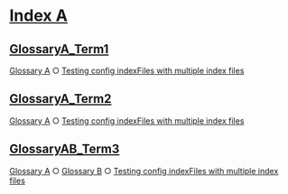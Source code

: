 # [Index A](#index-a)

## [GlossaryA_Term1](#glossarya_term1)  
  
[Glossary A][1] ○ [Testing config indexFiles with multiple index files][2]

## [GlossaryA_Term2](#glossarya_term2)  
  
[Glossary A][3] ○ [Testing config indexFiles with multiple index files][2]

## [GlossaryAB_Term3](#glossaryab_term3)  
  
[Glossary A][4] ○ [Glossary B][5] ○ [Testing config indexFiles with multiple index files][2]

[1]: ./glossary-a.md#glossarya_term1

[2]: ./document.md#testing-config-indexfiles-with-multiple-index-files

[3]: ./glossary-a.md#glossarya_term2

[4]: ./glossary-a.md#glossaryab_term3

[5]: ./glossary-b.md#glossaryab_term3
